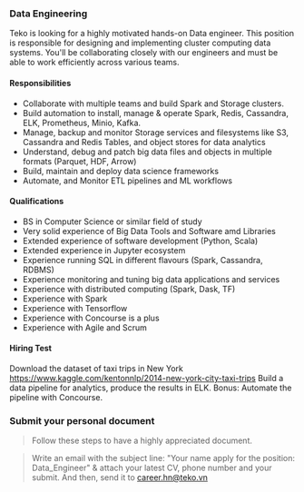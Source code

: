 ### Data Engineering

Teko is looking for a highly motivated hands-on Data engineer. This position is responsible for designing and implementing cluster computing data systems. You'll be collaborating closely with our engineers and must be able to work efficiently across various teams.

#### Responsibilities
 - Collaborate with multiple teams and build Spark and Storage clusters.
 - Build automation to install, manage & operate Spark, Redis, Cassandra, ELK, Prometheus, Minio, Kafka.
 - Manage, backup and monitor Storage services and filesystems like S3, Cassandra and Redis Tables, and object stores for data analytics
 - Understand, debug and patch big data files and objects in multiple formats (Parquet, HDF, Arrow)
 - Build, maintain and deploy data science frameworks
 - Automate, and Monitor ETL pipelines and ML workflows

#### Qualifications
 - BS in Computer Science or similar field of study
 - Very solid experience of Big Data Tools and Software amd Libraries
 - Extended experience of software development (Python, Scala)
 - Extended experience in Jupyter ecosystem
 - Experience running SQL in different flavours (Spark, Cassandra, RDBMS)
 - Experience monitoring and tuning big data applications and services
 - Experience with distributed computing (Spark, Dask, TF)
 - Experience with Spark
 - Experience with Tensorflow
 - Experience with Concourse is a plus
 - Experience with Agile and Scrum

#### Hiring Test
Download the dataset of taxi trips in New York  https://www.kaggle.com/kentonnlp/2014-new-york-city-taxi-trips
Build a data pipeline for analytics, produce the results in ELK.
Bonus: Automate the pipeline with Concourse.

### Submit your personal document
> Follow these steps to have a highly appreciated document.

> Write an email with the subject line: "Your name apply for the position: Data_Engineer" & attach your latest CV, phone number and your submit. And then, send it to [career.hn@teko.vn](Career.hn@teko.vn)
